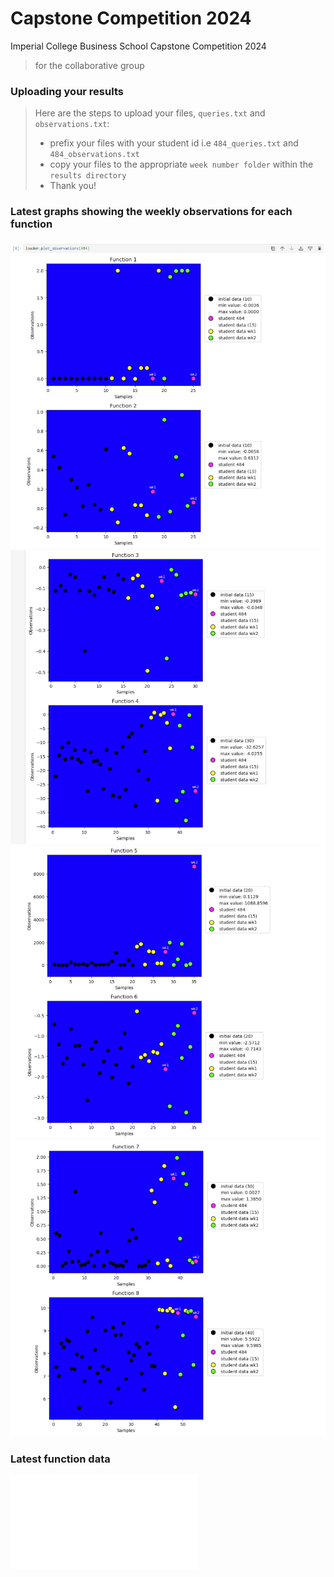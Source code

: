 # Capstone Competition 2024
 Imperial College Business School Capstone Competition 2024
> for the collaborative group

### Uploading your results
> Here are the steps to upload your files, `queries.txt` and `observations.txt`:
> - prefix your files with your student id i.e `484_queries.txt` and `484_observations.txt`
> - copy your files to the appropriate `week number folder` within the `results directory`
> - Thank you!


### Latest graphs showing the weekly observations for each function

![Graph Function 1 & 2](docs/images/load_capstone_results-15.jpg?raw=true "Function 1 & 2")
![Graph Function 3 & 4](docs/images/load_capstone_results-16.jpg?raw=true "Function 3 & 4")
![Graph Function 5 & 6](docs/images/load_capstone_results-17.jpg?raw=true "Function 5 & 6")
![Graph Function 7 & 8](docs/images/load_capstone_results-18.jpg?raw=true "Function 7 & 8")

### Latest function data

![Function data](docs/html/function_data.html "Function data")